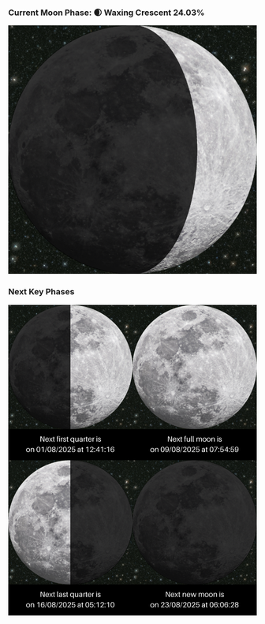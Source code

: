 ### Current Moon Phase: 🌒 Waxing Crescent 24.03%
![Moon Phase](moonphase.png)
### Next Key Phases
![Gallery](gallery.png)